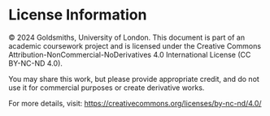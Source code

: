 # License Information

© 2024 Goldsmiths, University of London. This document is part of an academic coursework project and is licensed under the Creative Commons Attribution-NonCommercial-NoDerivatives 4.0 International License (CC BY-NC-ND 4.0).

You may share this work, but please provide appropriate credit, and do not use it for commercial purposes or create derivative works.

For more details, visit: https://creativecommons.org/licenses/by-nc-nd/4.0/
